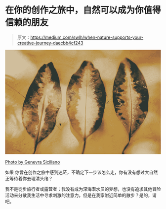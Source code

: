 # 在你的创作之旅中，自然可以成为你值得信赖的朋友

> 原文：<https://medium.com/swlh/when-nature-supports-your-creative-journey-daecbb4cf243>

![](img/4f5b36f764758fc5605cade270a35c0c.png)

[Photo by Genevra Siciliano](http://iamgenevra.com)

如果 你曾在创作之旅中感到迷茫，不确定下一步该怎么走，你有没有想过大自然正等待着你去理清头绪？

我不是徒步旅行者或露营者；我没有成为深海潜水员的梦想，也没有追求其他冒险活动来分散我生活中寻求刺激的注意力。但是在我家附近简单的散步？是的，请吧。